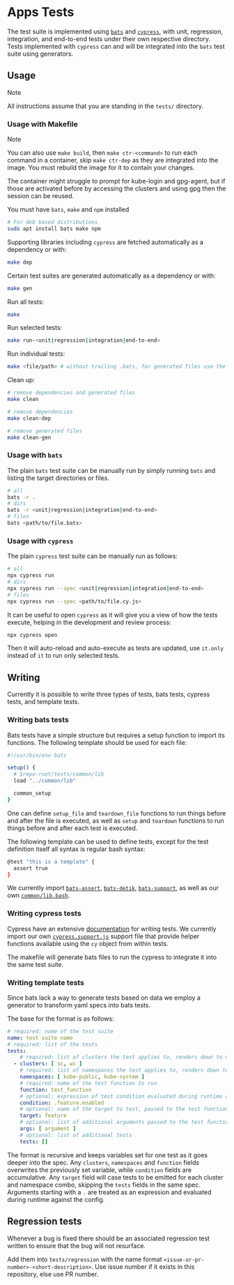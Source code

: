 # Apps Tests

The test suite is implemented using [`bats`](https://github.com/bats-core/bats-core) and [`cypress`](https://github.com/cypress-io/cypress), with unit, regression, integration, and end-to-end tests under their own respective directory.
Tests implemented with `cypress` can and will be integrated into the `bats` test suite using generators.

## Usage

> [!note]
> All instructions assume that you are standing in the `tests/` directory.

### Usage with Makefile

> [!note]
> You can also use `make build`, then `make ctr-<command>` to run each command in a container, skip `make ctr-dep` as they are integrated into the image.
> You must rebuild the image for it to contain your changes.
>
> The container might struggle to prompt for kube-login and gpg-agent, but if those are activated before by accessing the clusters and using gpg then the session can be reused.

You must have `bats`, `make` and `npm` installed

```bash
# For deb based distributions
sudo apt install bats make npm
```

Supporting libraries including `cypress` are fetched automatically as a dependency or with:

```bash
make dep
```

Certain test suites are generated automatically as a dependency or with:

```bash
make gen
```

Run all tests:

```bash
make
```

Run selected tests:

```bash
make run-<unit|regression|integration|end-to-end>
```

Run individual tests:

```bash
make <file/path> # without trailing .bats, for generated files use the .gen ending
```

Clean up:

```bash
# remove dependencies and generated files
make clean

# remove dependencies
make clean-dep

# remove generated files
make clean-gen
```

### Usage with `bats`

The plain `bats` test suite can be manually run by simply running `bats` and listing the target directories or files.

```bash
# all
bats -r .
# dirs
bats -r <unit|regression|integration|end-to-end>
# files
bats <path/to/file.bats>
```

### Usage with `cypress`

The plain `cypress` test suite can be manually run as follows:

```bash
# all
npx cypress run
# dirs
npx cypress run --spec <unit|regression|integration|end-to-end>
# files
npx cypress run --spec <path/to/file.cy.js>
```

It can be useful to open `cypress` as it will give you a view of how the tests execute, helping in the development and review process:

```bash
npx cypress open
```

Then it will auto-reload and auto-execute as tests are updated, use `it.only` instead of `it` to run only selected tests.

## Writing

Currently it is possible to write three types of tests, bats tests, cypress tests, and template tests.

### Writing bats tests

Bats tests have a simple structure but requires a setup function to import its functions.
The following template should be used for each file:

```bash
#!/usr/bin/env bats

setup() {
  # $repo-root/tests/common/lib
  load "../common/lib"

  common_setup
}
```

One can define `setup_file` and `teardown_file` functions to run things before and after the file is executed, as well as `setup` and `teardown` functions to run things before and after each test is executed.

The following template can be used to define tests, except for the test definition itself all syntax is regular bash syntax:

```bash
@test "this is a template" {
  assert true
}
```

We currently import [`bats-assert`](https://github.com/bats-core/bats-assert), [`bats-detik`](https://github.com/bats-core/bats-detik), [`bats-support`](https://github.com/bats-core/bats-support), as well as our own [`common/lib.bash`](common/lib.bash).

### Writing cypress tests

Cypress have an extensive [documentation](https://docs.cypress.io) for writing tests.
We currently import our own [`cypress.support.js`](cypress.support.js) support file that provide helper functions available using the `cy` object from within tests.

The makefile will generate bats files to run the cypress to integrate it into the same test suite.

### Writing template tests

Since bats lack a way to generate tests based on data we employ a generator to transform yaml specs into bats tests.

The base for the format is as follows:

```yaml
# required: name of the test suite
name: test suite name
# required: list of the tests
tests:
    # required: list of clusters the test applies to, renders down to use "with_kubeconfig <cluster>"
  - clusters: [ sc, wc ]
    # required: list of namespaces the test applies to, renders down to use "with_namespace <namespace>"
    namespaces: [ kube-public, kube-system ]
    # required: name of the test function to run
    function: test_function
    # optional: expression of test condition evaluated during runtime against the config
    condition: .feature.enabled
    # optional: name of the target to test, passed to the test function as the first parameter
    target: feature
    # optional: list of additional arguments passed to the test function
    args: [ argument ]
    # optional: list of additional tests
    tests: []
```

The format is recursive and keeps variables set for one test as it goes deeper into the spec.
Any `clusters`, `namespaces` and `function` fields overwrites the previously set variable, while `condition` fields are accumulative.
Any `target` field will case tests to be emitted for each cluster and namespace combo, skipping the `tests` fields in the same spec.
Arguments starting with a `.` are treated as an expression and evaluated during runtime against the config.

## Regression tests

Whenever a bug is fixed there should be an associated regression test written to ensure that the bug will not resurface.

Add them into `tests/regression` with the name format `<issue-or-pr-number>-<short-description>`.
Use issue number if it exists in this repository, else use PR number.
